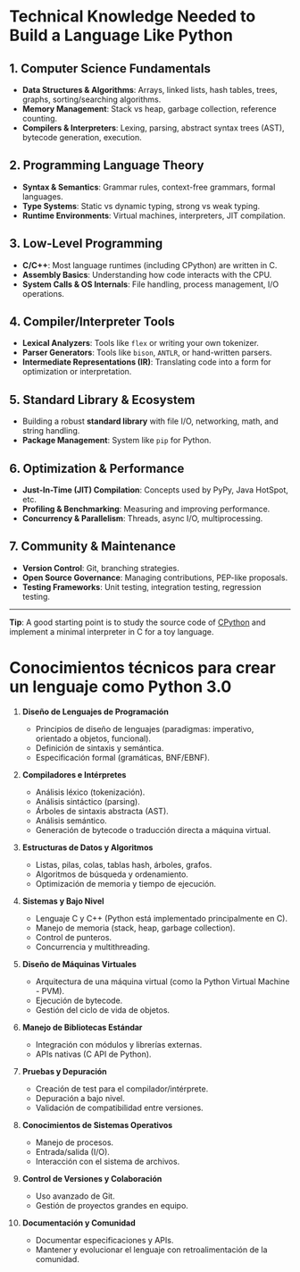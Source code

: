 # Technical Knowledge Needed to Build a Language Like Python

## 1. **Computer Science Fundamentals**
- **Data Structures & Algorithms**: Arrays, linked lists, hash tables, trees, graphs, sorting/searching algorithms.
- **Memory Management**: Stack vs heap, garbage collection, reference counting.
- **Compilers & Interpreters**: Lexing, parsing, abstract syntax trees (AST), bytecode generation, execution.

## 2. **Programming Language Theory**
- **Syntax & Semantics**: Grammar rules, context-free grammars, formal languages.
- **Type Systems**: Static vs dynamic typing, strong vs weak typing.
- **Runtime Environments**: Virtual machines, interpreters, JIT compilation.

## 3. **Low-Level Programming**
- **C/C++**: Most language runtimes (including CPython) are written in C.
- **Assembly Basics**: Understanding how code interacts with the CPU.
- **System Calls & OS Internals**: File handling, process management, I/O operations.

## 4. **Compiler/Interpreter Tools**
- **Lexical Analyzers**: Tools like `flex` or writing your own tokenizer.
- **Parser Generators**: Tools like `bison`, `ANTLR`, or hand-written parsers.
- **Intermediate Representations (IR)**: Translating code into a form for optimization or interpretation.

## 5. **Standard Library & Ecosystem**
- Building a robust **standard library** with file I/O, networking, math, and string handling.
- **Package Management**: System like `pip` for Python.

## 6. **Optimization & Performance**
- **Just-In-Time (JIT) Compilation**: Concepts used by PyPy, Java HotSpot, etc.
- **Profiling & Benchmarking**: Measuring and improving performance.
- **Concurrency & Parallelism**: Threads, async I/O, multiprocessing.

## 7. **Community & Maintenance**
- **Version Control**: Git, branching strategies.
- **Open Source Governance**: Managing contributions, PEP-like proposals.
- **Testing Frameworks**: Unit testing, integration testing, regression testing.

---

**Tip**: A good starting point is to study the source code of [CPython](https://github.com/python/cpython) and implement a minimal interpreter in C for a toy language.


# Conocimientos técnicos para crear un lenguaje como Python 3.0

1. **Diseño de Lenguajes de Programación**
   - Principios de diseño de lenguajes (paradigmas: imperativo, orientado a objetos, funcional).
   - Definición de sintaxis y semántica.
   - Especificación formal (gramáticas, BNF/EBNF).

2. **Compiladores e Intérpretes**
   - Análisis léxico (tokenización).
   - Análisis sintáctico (parsing).
   - Árboles de sintaxis abstracta (AST).
   - Análisis semántico.
   - Generación de bytecode o traducción directa a máquina virtual.

3. **Estructuras de Datos y Algoritmos**
   - Listas, pilas, colas, tablas hash, árboles, grafos.
   - Algoritmos de búsqueda y ordenamiento.
   - Optimización de memoria y tiempo de ejecución.

4. **Sistemas y Bajo Nivel**
   - Lenguaje C y C++ (Python está implementado principalmente en C).
   - Manejo de memoria (stack, heap, garbage collection).
   - Control de punteros.
   - Concurrencia y multithreading.

5. **Diseño de Máquinas Virtuales**
   - Arquitectura de una máquina virtual (como la Python Virtual Machine - PVM).
   - Ejecución de bytecode.
   - Gestión del ciclo de vida de objetos.

6. **Manejo de Bibliotecas Estándar**
   - Integración con módulos y librerías externas.
   - APIs nativas (C API de Python).

7. **Pruebas y Depuración**
   - Creación de test para el compilador/intérprete.
   - Depuración a bajo nivel.
   - Validación de compatibilidad entre versiones.

8. **Conocimientos de Sistemas Operativos**
   - Manejo de procesos.
   - Entrada/salida (I/O).
   - Interacción con el sistema de archivos.

9. **Control de Versiones y Colaboración**
   - Uso avanzado de Git.
   - Gestión de proyectos grandes en equipo.

10. **Documentación y Comunidad**
    - Documentar especificaciones y APIs.
    - Mantener y evolucionar el lenguaje con retroalimentación de la comunidad.

